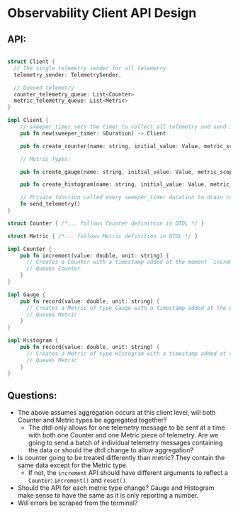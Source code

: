 # Observability Client API Design

## API:

``` Rust

struct Client {
  // The single telemetry sender for all telemetry
  telemetry_sender: TelemetrySender,

  // Queued telemetry
  counter_telemetry_queue: List<Counter>
  metric_telemetry_queue: List<Metric> 
}

impl Client {    
    // sweeper_timer sets the timer to collect all telemetry and send it    
    pub fn new(sweeper_timer: &Duration) -> Client    

    pub fn create_counter(name: string, initial_value: Value, metric_scope: MetricScope, labels: Map<String, String>) -> Counter

    // Metric Types: 

    pub fn create_gauge(name: string, initial_value: Value, metric_scope: MetricScope, labels: Map<String, String>) -> Gauge

    pub fn create_histogram(name: string, initial_value: Value, metric_scope: MetricScope, labels: Map<String, String>) -> Histogram

    // Private function called every sweeper_timer duration to drain counter and metric queues and send them
    fn send_telemetry()
}

struct Counter { /*... follows Counter definition in DTDL */ }

struct Metric { /*... follows Metric definition in DTDL */ }

impl Counter {
    pub fn increment(value: double, unit: string) {
      // Creates a Counter with a timestamp added at the moment `increment` is called
      // Queues Counter
    }
}

impl Gauge {        
    pub fn record(value: double, unit: string) {
      // Creates a Metric of type Gauge with a timestamp added at the moment `record` is called
      // Queues Metric
    }
}

impl Histogram {
    pub fn record(value: double, unit: string) {
      // Creates a Metric of type Histogram with a timestamp added at the moment `record` is called
      // Queues Metric
    }
}  
```

## Questions:

- The above assumes aggregation occurs at this client level, will both Counter and Metric types be aggregated together?
  - The dtdl only allows for one telemetry message to be sent at a time with both one Counter and one Metric piece of telemetry. Are we going to send a batch of individual telemetry messages containing the data or should the dtdl change to allow aggregation?
- Is counter going to be treated differently than metric? They contain the same data except for the Metric type.
  - If not, the `increment` API should have different arguments to reflect a `Counter`: `increment()` and `reset()`
- Should the API for each metric type change? Gauge and Histogram make sense to have the same as it is only reporting a number.
- Will errors be scraped from the terminal?
